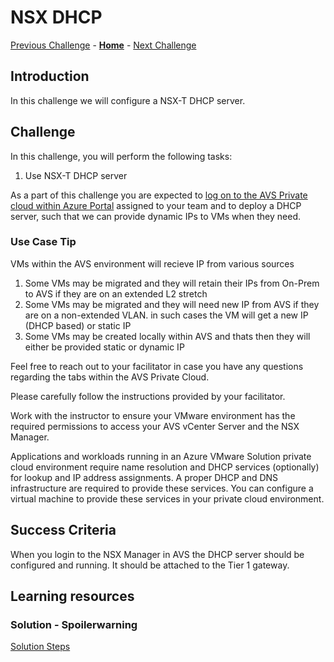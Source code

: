 # NSX DHCP

[Previous Challenge](./00-Pre-Reqs.md) - **[Home](../Readme.md)** - [Next Challenge](./02-NSX-Add-Segment.md)

## Introduction

In this challenge we will configure a NSX-T DHCP server.

## Challenge

In this challenge, you will perform the following tasks:

1.	Use NSX-T DHCP server

As a part of this challenge you are expected to <u>log on to the AVS Private cloud within Azure Portal</u> assigned to your team and to deploy a DHCP server, such that we can provide dynamic IPs to VMs when they need.  

### Use Case Tip 

VMs within the AVS environment will recieve IP from various sources 

1. Some VMs may be migrated and they will retain their IPs from On-Prem to AVS if they are on an extended L2 stretch
2. Some VMs may be migrated and they will need new IP from AVS if they are on a non-extended VLAN. in such cases the VM will get a new IP (DHCP based) or static IP
3. Some VMs may be created locally within AVS and thats then they will either be provided static or dynamic IP

Feel free to reach out to your facilitator in case you have any questions regarding the tabs within the AVS Private Cloud. 

Please carefully follow the instructions provided by your facilitator. 

Work with the instructor to ensure your VMware environment has the required permissions to access your AVS vCenter Server and the NSX Manager.

Applications and workloads running in an Azure VMware Solution private cloud environment require name resolution and DHCP services (optionally) for lookup and IP address assignments. A proper DHCP and DNS infrastructure are required to provide these services. You can configure a virtual machine to provide these services in your private cloud environment.

## Success Criteria

When you login to the NSX Manager in AVS the DHCP server should be configured and running. It should be attached to the Tier 1 gateway.

## Learning resources

### Solution - Spoilerwarning

[Solution Steps](../Solutionguide/01-NSX-DHCP.md)